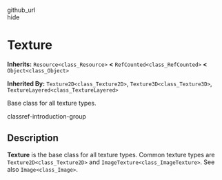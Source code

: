 github\_url  
hide

# Texture

**Inherits:** `Resource<class_Resource>` **&lt;**
`RefCounted<class_RefCounted>` **&lt;** `Object<class_Object>`

**Inherited By:** `Texture2D<class_Texture2D>`,
`Texture3D<class_Texture3D>`, `TextureLayered<class_TextureLayered>`

Base class for all texture types.

classref-introduction-group

## Description

**Texture** is the base class for all texture types. Common texture
types are `Texture2D<class_Texture2D>` and
`ImageTexture<class_ImageTexture>`. See also `Image<class_Image>`.
